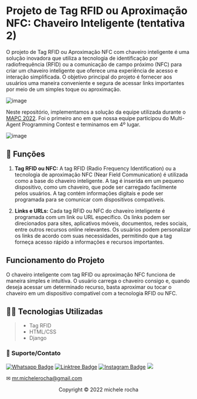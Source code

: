 # Projeto de Tag RFID ou Aproximação NFC: Chaveiro Inteligente (tentativa 2)

O projeto de Tag RFID ou Aproximação NFC com chaveiro inteligente é uma solução inovadora que utiliza a tecnologia de identificação por radiofrequência (RFID) ou a comunicação de campo próximo (NFC) para criar um chaveiro inteligente que oferece uma experiência de acesso e interação simplificada. O objetivo principal do projeto é fornecer aos usuários uma maneira conveniente e segura de acessar links importantes por meio de um simples toque ou aproximação.

![image](https://github.com/Edson-source/MONIKEY-PlanSystem/assets/93664169/85c0c0ab-28a7-435f-b5d1-021191794695)



Neste repositório, implementamos a solução da equipe utilizada durante o [MAPC 2022](https://multiagentcontest.org/). Foi o primeiro ano em que nossa equipe participou do Multi-Agent Programming Contest e terminamos em 4º lugar.

![image](https://user-images.githubusercontent.com/93664169/208255189-a6371e48-a79b-49ba-855c-eda6189ba0fd.png)


## 🔧 Funções

1. **Tag RFID ou NFC:** A tag RFID (Radio Frequency Identification) ou a tecnologia de aproximação NFC (Near Field Communication) é utilizada como a base do chaveiro inteligente. A tag é inserida em um pequeno dispositivo, como um chaveiro, que pode ser carregado facilmente pelos usuários. A tag contém informações digitais e pode ser programada para se comunicar com dispositivos compatíveis.

2. **Links e URLs:** Cada tag RFID ou NFC do chaveiro inteligente é programada com um link ou URL específico. Os links podem ser direcionados para sites, aplicativos móveis, documentos, redes sociais, entre outros recursos online relevantes. Os usuários podem personalizar os links de acordo com suas necessidades, permitindo que a tag forneça acesso rápido a informações e recursos importantes.

## Funcionamento do Projeto

O chaveiro inteligente com tag RFID ou aproximação NFC funciona de maneira simples e intuitiva. O usuário carrega o chaveiro consigo e, quando deseja acessar um determinado recurso, basta aproximar ou tocar o chaveiro em um dispositivo compatível com a tecnologia RFID ou NFC.

## 👨‍💻 Tecnologias Utilizadas

> - Tag RFID
> - HTML/CSS
> - Django


### 🤝 Suporte/Contato

[![Whatsapp Badge](https://img.shields.io/badge/WhatsApp-25D366?style=for-the-badge&logo=whatsapp&logoColor=white)](https://wa.me/5511951864397)
[![Linktree Badge](https://img.shields.io/badge/linktree-39E09B?style=for-the-badge&logo=linktree&logoColor=white)](https://linktr.ee/mrmichelerocha)
[![Instagram Badge](https://img.shields.io/badge/Instagram-E4405F?style=for-the-badge&logo=instagram&logoColor=white)](https://www.instagram.com/mr.michelerocha/?hl=pt-br)
  <a href="https://www.linkedin.com/in/enc-michele-rocha/" target="_blank"><img src="https://img.shields.io/badge/-LinkedIn-%230077B5?style=for-the-badge&logo=linkedin&logoColor=white" target="_blank"></a>  

✉ mr.michelerocha@gmail.com
<p align="center">Copyright © 2022 michele rocha</p>
